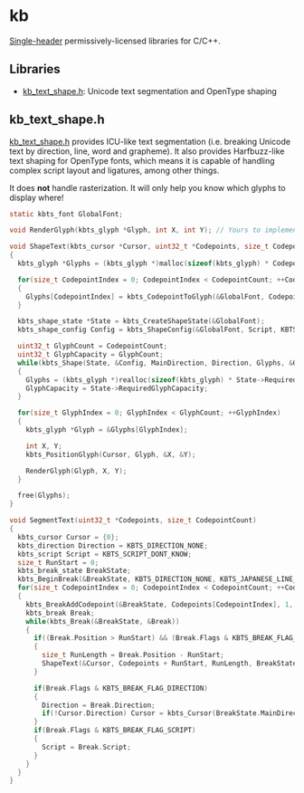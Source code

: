 # kb

[Single-header](https://github.com/nothings/stb/blob/master/docs/stb_howto.txt) permissively-licensed libraries for C/C++.

## Libraries

- [kb\_text\_shape.h](./kb_text_shape.h): Unicode text segmentation and OpenType shaping

## kb_text_shape.h

[kb\_text\_shape.h](./kb_text_shape.h) provides ICU-like text segmentation (i.e. breaking Unicode text by direction, line, word and grapheme). It also provides Harfbuzz-like text shaping for OpenType fonts, which means it is capable of handling complex script layout and ligatures, among other things.

It does **not** handle rasterization. It will only help you know which glyphs to display where!

```c
static kbts_font GlobalFont;

void RenderGlyph(kbts_glyph *Glyph, int X, int Y); // Yours to implement

void ShapeText(kbts_cursor *Cursor, uint32_t *Codepoints, size_t CodepointCount, kbts_direction MainDirection, kbts_direction Direction, kbts_script Script)
{
  kbts_glyph *Glyphs = (kbts_glyph *)malloc(sizeof(kbts_glyph) * CodepointCount);

  for(size_t CodepointIndex = 0; CodepointIndex < CodepointCount; ++CodepointIndex)
  {
    Glyphs[CodepointIndex] = kbts_CodepointToGlyph(&GlobalFont, Codepoints[CodepointIndex]);
  }

  kbts_shape_state *State = kbts_CreateShapeState(&GlobalFont);
  kbts_shape_config Config = kbts_ShapeConfig(&GlobalFont, Script, KBTS_LANGUAGE_DONT_KNOW);

  uint32_t GlyphCount = CodepointCount;
  uint32_t GlyphCapacity = GlyphCount;
  while(kbts_Shape(State, &Config, MainDirection, Direction, Glyphs, &GlyphCount, GlyphCapacity))
  {
    Glyphs = (kbts_glyph *)realloc(sizeof(kbts_glyph) * State->RequiredGlyphCapacity);
    GlyphCapacity = State->RequiredGlyphCapacity;
  }

  for(size_t GlyphIndex = 0; GlyphIndex < GlyphCount; ++GlyphIndex)
  {
    kbts_glyph *Glyph = &Glyphs[GlyphIndex];

    int X, Y;
    kbts_PositionGlyph(Cursor, Glyph, &X, &Y);

    RenderGlyph(Glyph, X, Y);
  }

  free(Glyphs);
}

void SegmentText(uint32_t *Codepoints, size_t CodepointCount)
{
  kbts_cursor Cursor = {0};
  kbts_direction Direction = KBTS_DIRECTION_NONE;
  kbts_script Script = KBTS_SCRIPT_DONT_KNOW;
  size_t RunStart = 0;
  kbts_break_state BreakState;
  kbts_BeginBreak(&BreakState, KBTS_DIRECTION_NONE, KBTS_JAPANESE_LINE_BREAK_STYLE_NORMAL);
  for(size_t CodepointIndex = 0; CodepointIndex < CodepointCount; ++CodepointIndex)
  {
    kbts_BreakAddCodepoint(&BreakState, Codepoints[CodepointIndex], 1, (CodepointIndex + 1) == CodepointCount);
    kbts_break Break;
    while(kbts_Break(&BreakState, &Break))
    {
      if((Break.Position > RunStart) && (Break.Flags & KBTS_BREAK_FLAG_DIRECTION | KBTS_BREAK_FLAG_SCRIPT | KBTS_BREAK_FLAG_LINE_HARD))
      {
        size_t RunLength = Break.Position - RunStart;
        ShapeText(&Cursor, Codepoints + RunStart, RunLength, BreakState.MainDirection, Direction, Script);
      }

      if(Break.Flags & KBTS_BREAK_FLAG_DIRECTION)
      {
        Direction = Break.Direction;
        if(!Cursor.Direction) Cursor = kbts_Cursor(BreakState.MainDirection);
      }
      if(Break.Flags & KBTS_BREAK_FLAG_SCRIPT)
      {
        Script = Break.Script;
      }
    }
  }
}
```
